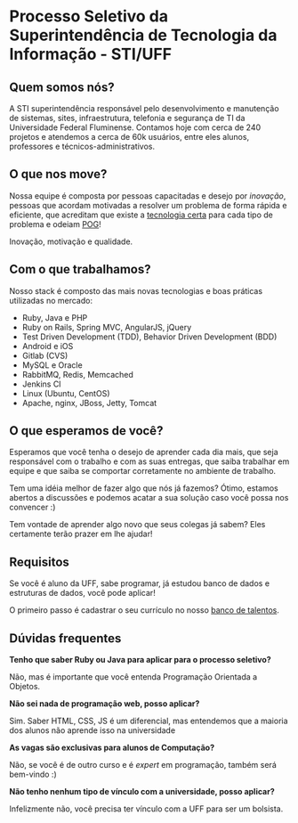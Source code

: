 # Processo Seletivo da Superintendência de Tecnologia da Informação - STI/UFF

## Quem somos nós?

A STI superintendência responsável pelo desenvolvimento e manutenção de sistemas, sites, infraestrutura, telefonia e segurança de TI 
da Universidade Federal Fluminense. Contamos hoje com cerca de 240 projetos e atendemos a cerca de 60k usuários, entre eles alunos, professores
e técnicos-administrativos.

## O que nos move?

Nossa equipe é composta por pessoas capacitadas e desejo por *inovação*, pessoas que acordam motivadas a resolver um 
problema de forma rápida e eficiente, que acreditam que existe a [tecnologia certa](https://en.wikipedia.org/wiki/No_Silver_Bullet) 
para cada tipo de problema e odeiam [POG](https://pt.wikipedia.org/wiki/Gambiarra#Gambiarra_na_Programa.C3.A7.C3.A3o_de_Computadores)!

Inovação, motivação e qualidade. 

## Com o que trabalhamos?

Nosso stack é composto das mais novas tecnologias e boas práticas utilizadas no mercado:
 
* Ruby, Java e PHP
* Ruby on Rails, Spring MVC, AngularJS, jQuery
* Test Driven Development (TDD), Behavior Driven Development (BDD)
* Android e iOS
* Gitlab (CVS)
* MySQL e Oracle
* RabbitMQ, Redis, Memcached
* Jenkins CI
* Linux (Ubuntu, CentOS)
* Apache, nginx, JBoss, Jetty, Tomcat

## O que esperamos de você?

Esperamos que você tenha o desejo de aprender cada dia mais, que seja responsável com o trabalho e com as suas entregas, 
que saiba trabalhar em equipe e que saiba se comportar corretamente no ambiente de trabalho.

Tem uma idéia melhor de fazer algo que nós já fazemos? Ótimo, estamos abertos a discussões e podemos acatar a sua solução
caso você possa nos convencer :)

Tem vontade de aprender algo novo que seus colegas já sabem? Eles certamente terão prazer em lhe ajudar!


## Requisitos

Se você é aluno da UFF, sabe programar, já estudou banco de dados e estruturas de dados, você pode aplicar!

O primeiro passo é cadastrar o seu currículo no nosso [banco de talentos](http://www.sti.uff.br/trabalhe-na-sti).

## Dúvidas frequentes

**Tenho que saber Ruby ou Java para aplicar para o processo seletivo?**

Não, mas é importante que você entenda Programação Orientada a Objetos.

**Não sei nada de programação web, posso aplicar?**

Sim. Saber HTML, CSS, JS é um diferencial, mas entendemos que a maioria dos alunos não aprende isso na universidade

**As vagas são exclusivas para alunos de Computação?**

Não, se você é de outro curso e é *expert* em programação, também será bem-vindo :)

**Não tenho nenhum tipo de vínculo com a universidade, posso aplicar?**

Infelizmente não, você precisa ter vínculo com a UFF para ser um bolsista.